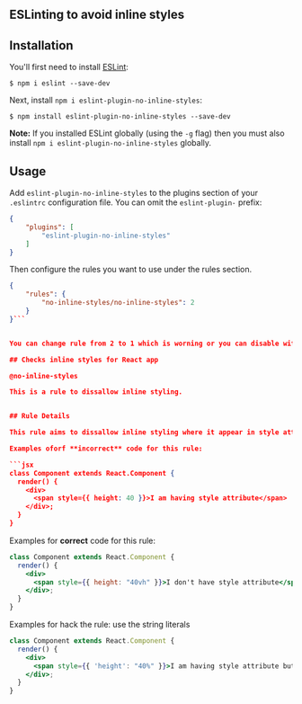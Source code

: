 
## ESLinting to avoid inline styles

## Installation

You'll first need to install [ESLint](http://eslint.org):

```
$ npm i eslint --save-dev
```

Next, install `npm i eslint-plugin-no-inline-styles`:

```
$ npm install eslint-plugin-no-inline-styles --save-dev
```

**Note:** If you installed ESLint globally (using the `-g` flag) then you must also install `npm i eslint-plugin-no-inline-styles` globally.

## Usage

Add `eslint-plugin-no-inline-styles` to the plugins section of your `.eslintrc` configuration file. You can omit the `eslint-plugin-` prefix:

```json
{
    "plugins": [
        "eslint-plugin-no-inline-styles"
    ]
}
```


Then configure the rules you want to use under the rules section.

```json
{
    "rules": {
        "no-inline-styles/no-inline-styles": 2
    }
}```


You can change rule from 2 to 1 which is worning or you can disable with zero.

## Checks inline styles for React app

@no-inline-styles

This is a rule to dissallow inline styling. 


## Rule Details

This rule aims to dissallow inline styling where it appear in style attribute in react app.

Examples oforf **incorrect** code for this rule:

```jsx
class Component extends React.Component {
  render() {
    <div>
      <span style={{ height: 40 }}>I am having style attribute</span>
    </div>;
  }
}
```

Examples for **correct** code for this rule:

```jsx
class Component extends React.Component {
  render() {
    <div>
      <span style={{ height: "40vh" }}>I don't have style attribute</span>
    </div>;
  }
}
```

Examples for hack the rule: use the string literals
```jsx
class Component extends React.Component {
  render() {
    <div>
      <span style={{ 'height': "40%" }}>I am having style attribute but I can render now</span>
    </div>;
  }
}
```


